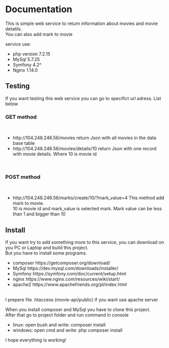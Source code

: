 <h1>Documentation</h1>

This is simple web service to return information about movies and movie detatils. <br>
You can also add mark to movie <br>

service use:
<ul>
 <li>php version 7.2.15</li>
 <li>MySql 5.7.25</li>
 <li>Symfony 4.2^</li>
 <li>Nginx 1.14.0</li>
</ul>
<h2>Testing</h2>
If you want testing this web service you can go to specifict url adress. List below
<br>
<h3>GET method</h3>
<br>
<ul>
 <li>http://104.248.246.56/movies return Json with all movies in the data base table</li>
 <li>http://104.248.246.56/movies/details/10 return Json with one record with movie details. Where 10 is movie id</li>
</ul>
<br>
<h3>POST method</h3>
<br>
<ul>
 <li> http://104.248.246.56/marks/create/10/?mark_value=4 This method add mark to movie. <br>
10 is movie id and mark_value is selected mark. Mark value can be less than 1 and bigger than 10
 </li>
</ul>

<h2>Install</h2>
If you want try to add something more to this service, you can download on you PC or Laptop and build this project. <br>
But you have to install some programs. 
<br>
<ul>
 <li>composer https://getcomposer.org/download/</li>
 <li>MySql https://dev.mysql.com/downloads/installer/</li>
 <li>Symfony https://symfony.com/doc/current/setup.html</li>
 <li>nginx https://www.nginx.com/resources/wiki/start/</li>
 <li>apache2 https://www.apachefriends.org/pl/index.html </li> 
</ul>
<br> 
I prepere file .htaccess (movie-api/public) if you want use apache server 

When you install composer and MySql you have to clone this project.<br>
After that go to project folder and run command in console <br>
 * linux: open bush and write: composer install 
 * windows: open cmd and write: php composer install

I hope everything is working!<br>


 

 
